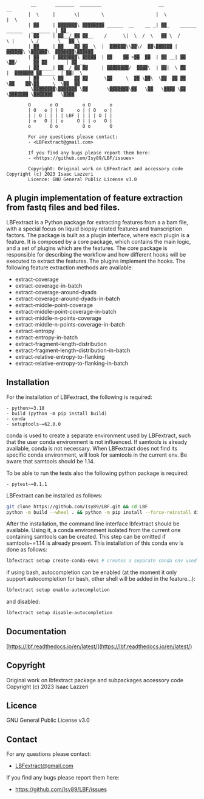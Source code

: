 ```
         __       _______  ________                     __                                  __     
        |  \     |       \|        \                   |  \                                |  \    
        | ▓▓     | ▓▓▓▓▓▓▓\ ▓▓▓▓▓▓▓▓ ______  __    __ _| ▓▓_    ______   ______   _______ _| ▓▓_   
        | ▓▓     | ▓▓__/ ▓▓ ▓▓__    /      \|  \  /  \   ▓▓ \  /      \ |      \ /       \   ▓▓ \  
        | ▓▓     | ▓▓    ▓▓ ▓▓  \  |  ▓▓▓▓▓▓\\▓▓\/  ▓▓\▓▓▓▓▓▓ |  ▓▓▓▓▓▓\ \▓▓▓▓▓▓\  ▓▓▓▓▓▓▓\▓▓▓▓▓▓  
        | ▓▓     | ▓▓▓▓▓▓▓\ ▓▓▓▓▓  | ▓▓    ▓▓ >▓▓  ▓▓  | ▓▓ __| ▓▓   \▓▓/      ▓▓ ▓▓       | ▓▓ __ 
        | ▓▓_____| ▓▓__/ ▓▓ ▓▓     | ▓▓▓▓▓▓▓▓/  ▓▓▓▓\  | ▓▓|  \ ▓▓     |  ▓▓▓▓▓▓▓ ▓▓_____  | ▓▓|  \
        | ▓▓     \ ▓▓    ▓▓ ▓▓      \▓▓     \  ▓▓ \▓▓\  \▓▓  ▓▓ ▓▓      \▓▓    ▓▓\▓▓     \  \▓▓  ▓▓
         \▓▓▓▓▓▓▓▓\▓▓▓▓▓▓▓ \▓▓       \▓▓▓▓▓▓▓\▓▓   \▓▓   \▓▓▓▓ \▓▓       \▓▓▓▓▓▓▓ \▓▓▓▓▓▓▓   \▓▓▓▓ 
    
        O       o O         o O       o
        | O   o | | O     o | | O   o |
        | | O | | | | LBF | | | | O | |
        | o   O | | o     O | | o   O |
        o       O o         O o       O
        
        For any questions please contact: 
        - <LBFextract@gmail.com>

        If you find any bugs please report them here:
        - <https://github.com/Isy89/LBF/issues>

        Copyright: Original work on LBFextract and accessory code Copyright (c) 2023 Isaac Lazzeri
        Licence: GNU General Public License v3.0
```

## A plugin implementation of feature extraction from fastq files and bed files.

LBFextract is a Python package for extracting features from a a bam file, with a special focus on liquid biopsy related features and transcription factors. The package is built as a plugin interface, where each plugin is a feature. It is composed by a core package, which contains the main logic, and a set of plugins which are the features. The core package is responsible for describing the workflow and how different hooks will be executed to extract the features. The plugins implement the hooks.
The following feature extraction methods are available:

 - extract-coverage
 - extract-coverage-in-batch
 - extract-coverage-around-dyads
 - extract-coverage-around-dyads-in-batch
 - extract-middle-point-coverage
 - extract-middle-point-coverage-in-batch
 - extract-middle-n-points-coverage
 - extract-middle-n-points-coverage-in-batch
 - extract-entropy
 - extract-entropy-in-batch
 - extract-fragment-length-distribution
 - extract-fragment-length-distribution-in-batch
 - extract-relative-entropy-to-flanking
 - extract-relative-entropy-to-flanking-in-batch



## Installation

For the installation of LBFextract, the following is required:

    - python>=3.10
    - build (python -m pip install build)
    - conda 
    - setuptools~=62.0.0

conda is used to create a separate environment used by LBFextract, such that the user conda environment is 
not influenced. If samtools is already available, conda is not necessary. When LBFextract does not find its specific 
conda environment, will look for samtools in the current env. Be aware that samtools should be 1.14.

To be able to run the tests also the following python package is required:

    - pytest~=8.1.1



LBFextract can be installed as follows:

```bash
git clone https://github.com/Isy89/LBF.git && cd LBF
python -m build --wheel . && python -m pip install --force-reinstall dist/*.whl # "python -m pip install ." should also work
```

After the installation, the command line interface lbfextract should be available.
Using it, a conda environment isolated from the current one containing samtools can be created.
This step can be omitted if samtools~=1.14 is already present.
This installation of this conda env is done as follows:

```bash
lbfextract setup create-conda-envs # creates a separate conda env used for filtering the bam files and other steps
```

if using bash, autocompletion can be enabled (at the moment it only support autocompletion for bash, other shell will be added in the feature...):

```bash
lbfextract setup enable-autocompletion
```

and disabled:

```bash
lbfextract setup disable-autocompletion
```

## Documentation

[https://lbf.readthedocs.io/en/latest/](https://lbf.readthedocs.io/en/latest/)


## Copyright

Original work on lbfextract package and subpackages accessory code Copyright (c) 2023 Isaac Lazzeri

## Licence

GNU General Public License v3.0

## Contact

For any questions please contact:

* <LBFextract@gmail.com>

If you find any bugs please report them here:

* <https://github.com/Isy89/LBF/issues> 
